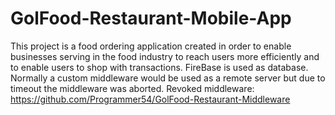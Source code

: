 # GolFood-Restaurant-Mobile-App
This project is a food ordering application created in order to enable businesses serving in the food industry to reach users more efficiently and to enable users to shop with transactions.
FireBase is used as database.
Normally a custom middleware would be used as a remote server but due to timeout the middleware was aborted.
Revoked middleware: https://github.com/Programmer54/GolFood-Restaurant-Middleware
